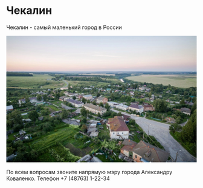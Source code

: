 # Чекалин
Чекалин - самый маленький город в России

![Альтернативный текст](/chekalin.jpg)

По всем вопросам звоните напрямую мэру города Александру Коваленко. Телефон +7 (48763) 1-22-34

